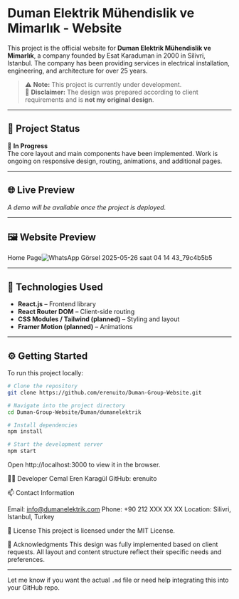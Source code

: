 # Duman Elektrik Mühendislik ve Mimarlık - Website

This project is the official website for **Duman Elektrik Mühendislik ve Mimarlık**, a company founded by Esat Karaduman in 2000 in Silivri, Istanbul. The company has been providing services in electrical installation, engineering, and architecture for over 25 years.

> ⚠️ **Note:** This project is currently under development.  
> 🎨 **Disclaimer:** The design was prepared according to client requirements and is **not my original design**.

---

## 🚧 Project Status

🔧 **In Progress**  
The core layout and main components have been implemented. Work is ongoing on responsive design, routing, animations, and additional pages.

---

## 🌐 Live Preview

_A demo will be available once the project is deployed._

---

## 🖼️ Website Preview

Home Page![WhatsApp Görsel 2025-05-26 saat 04 14 43_79c4b5b5](https://github.com/user-attachments/assets/6153e02b-e816-4659-bbfb-ccff07a633a5)

---

## 🧰 Technologies Used

- **React.js** – Frontend library
- **React Router DOM** – Client-side routing
- **CSS Modules / Tailwind (planned)** – Styling and layout
- **Framer Motion (planned)** – Animations

---

## ⚙️ Getting Started

To run this project locally:

```bash
# Clone the repository
git clone https://github.com/erenuito/Duman-Group-Website.git

# Navigate into the project directory
cd Duman-Group-Website/Duman/dumanelektrik

# Install dependencies
npm install

# Start the development server
npm start
```
Open http://localhost:3000 to view it in the browser.

🧑‍💻 Developer
Cemal Eren Karagül
GitHub: erenuito

📫 Contact Information

Email: info@dumanelektrik.com
Phone: +90 212 XXX XX XX
Location: Silivri, Istanbul, Turkey

📃 License
This project is licensed under the MIT License.

📌 Acknowledgments
This design was fully implemented based on client requests. All layout and content structure reflect their specific needs and preferences.


---

Let me know if you want the actual `.md` file or need help integrating this into your GitHub repo.



